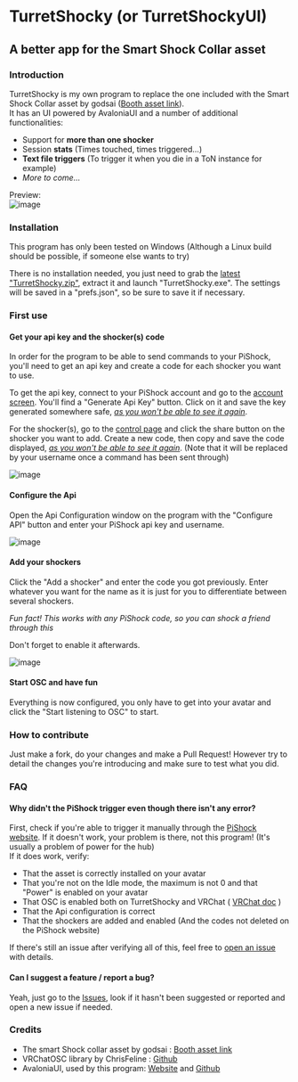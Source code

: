# TurretShocky (or TurretShockyUI)
## A better app for the Smart Shock Collar asset

### Introduction
TurretShocky is my own program to replace the one included with the Smart Shock Collar asset by godsai ([Booth asset link](https://booth.pm/en/items/4790152)).\
It has an UI powered by AvaloniaUI and a number of additional functionalities:
- Support for **more than one shocker**
- Session **stats** (Times touched, times triggered...)
- **Text file triggers** (To trigger it when you die in a ToN instance for example)
- _More to come..._

Preview:\
![image](https://github.com/user-attachments/assets/ac55e687-3caa-47a5-a800-3322d949fc00)

### Installation
This program has only been tested on Windows (Although a Linux build should be possible, if someone else wants to try)

There is no installation needed, you just need to grab the [latest "TurretShocky.zip"](https://github.com/Turretoforth/TurretShockyUI/releases/latest), extract it and launch "TurretShocky.exe". The settings will be saved in a "prefs.json", so be sure to save it if necessary.

### First use
#### Get your api key and the shocker(s) code
In order for the program to be able to send commands to your PiShock, you'll need to get an api key and create a code for each shocker you want to use.

To get the api key, connect to your PiShock account and go to the [account screen](https://pishock.com/#/account). You'll find a "Generate Api Key" button. Click on it and save the key generated somewhere safe, <ins>*as you won't be able to see it again*</ins>.

For the shocker(s), go to the [control page](https://pishock.com/#/control) and click the share button on the shocker you want to add. Create a new code, then copy and save the code displayed, <ins>*as you won't be able to see it again*</ins>. (Note that it will be replaced by your username once a command has been sent through)

![image](https://github.com/user-attachments/assets/7d5e4706-09d0-4b0c-8bba-c942fcfdb123)


#### Configure the Api
Open the Api Configuration window on the program with the "Configure API" button and enter your PiShock api key and username.

![image](https://github.com/user-attachments/assets/cae821d0-fb15-4f9f-9216-fea53a20bf6b)

#### Add your shockers
Click the "Add a shocker" and enter the code you got previously. Enter whatever you want for the name as it is just for you to differentiate between several shockers.

*Fun fact! This works with any PiShock code, so you can shock a friend through this*

Don't forget to enable it afterwards.

![image](https://github.com/user-attachments/assets/31f51181-456b-4e42-b872-697f5ec52f91)

#### Start OSC and have fun
Everything is now configured, you only have to get into your avatar and click the "Start listening to OSC" to start.

### How to contribute
Just make a fork, do your changes and make a Pull Request! However try to detail the changes you're introducing and make sure to test what you did.

### FAQ
#### Why didn't the PiShock trigger even though there isn't any error?
First, check if you're able to trigger it manually through the [PiShock website](https://pishock.com/#/control). If it doesn't work, your problem is there, not this program! (It's usually a problem of power for the hub) \
If it does work, verify:
- That the asset is correctly installed on your avatar
- That you're not on the Idle mode, the maximum is not 0 and that "Power" is enabled on your avatar
- That OSC is enabled both on TurretShocky and VRChat ( [VRChat doc](https://docs.vrchat.com/docs/osc-overview#enabling-it) )
- That the Api configuration is correct
- That the shockers are added and enabled (And the codes not deleted on the PiShock website)


If there's still an issue after verifying all of this, feel free to [open an issue](https://github.com/Turretoforth/TurretShockyUI/issues) with details.
#### Can I suggest a feature / report a bug?
Yeah, just go to the [Issues](https://github.com/Turretoforth/TurretShockyUI/issues), look if it hasn't been suggested or reported and open a new issue if needed.

### Credits
- The smart Shock collar asset by godsai : [Booth asset link](https://booth.pm/en/items/4790152)
- VRChatOSC library by ChrisFeline : [Github](https://github.com/ChrisFeline/VRChatOSCLib)
- AvaloniaUI, used by this program: [Website](https://avaloniaui.net/) and [Github](https://github.com/avaloniaui/avalonia)
